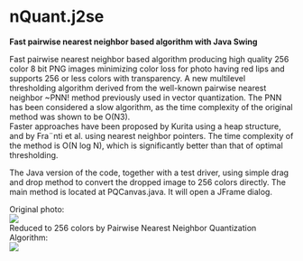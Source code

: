 # nQuant.j2se
<b>Fast pairwise nearest neighbor based algorithm with Java Swing</b>

Fast pairwise nearest neighbor based algorithm producing high quality 256 color 8 bit PNG images minimizing color loss for photo having red lips and supports 256 or less colors with transparency. 
A new multilevel thresholding algorithm derived from the well-known pairwise nearest neighbor ~PNN! method previously used in vector quantization.
The PNN has been considered a slow algorithm, as the time complexity of the original method was shown to be O(N3).<br/>
Faster approaches have been proposed by Kurita using a heap structure, and by Fra¨nti et al. using nearest neighbor pointers. The time complexity of the method is O(N log N), which is significantly better than that of optimal thresholding.

The Java version of the code, together with a test driver, using simple drag and drop method to convert the dropped image to 256 colors directly.
The main method is located at PQCanvas.java. It will open a JFrame dialog.

Original photo:<br><img src="https://mcychan.github.io/PnnQuant.js/demo/img/SE5x9.jpg" /><br>
Reduced to 256 colors by Pairwise Nearest Neighbor Quantization Algorithm:<br><img src="https://user-images.githubusercontent.com/26831069/129530423-0767e45a-001f-4024-aeed-49e897b5da62.png" />
